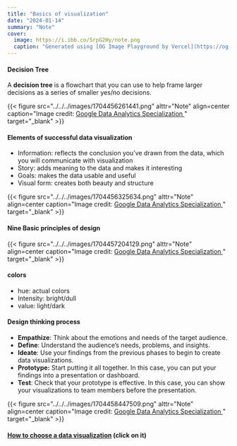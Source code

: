 ```yaml
---
title: "Basics of visualization"
date: "2024-01-14"
summary: "Note"
cover:
  image: https://i.ibb.co/5rpG2Hy/note.png
  caption: "Generated using [OG Image Playground by Vercel](https://og-playground.vercel.app/)"
---
```


#### Decision Tree

A **decision tree** is a flowchart that you can use to help frame larger decisions as a series of smaller yes/no decisions.

{{< figure src="../../../images/1704456261441.png" alttr="Note" align=center caption="Image credit: [Google Data Analytics Specialization ](https://www.coursera.org/specializations/data-analytics-certificate)" target="_blank" >}}

#### Elements of successful data visualization

- Information: reflects the conclusion you’ve drawn from the data, which you will communicate with visualization
- Story: adds meaning to the data and makes it interesting
- Goals: makes the data usable and useful
- Visual form: creates both beauty and structure

{{< figure src="../../../images/1704456325634.png" alttr="Note" align=center caption="Image credit: [Google Data Analytics Specialization ](https://www.coursera.org/specializations/data-analytics-certificate)" target="_blank" >}}

#### Nine Basic principles of design

{{< figure src="../../../images/1704457204129.png" alttr="Note" align=center caption="Image credit: [Google Data Analytics Specialization ](https://www.coursera.org/specializations/data-analytics-certificate)" target="_blank" >}}

#### colors

- hue: actual colors
- Intensity: bright/dull
- value: light/dark

#### Design thinking process

- **Empathize**: Think about the emotions and needs of the target audience.
- **Define**: Understand the audience’s needs, problems, and insights.
- **Ideate**: Use your findings from the previous phases to begin to create data visualizations.
- **Prototype:** Start putting it all together. In this case, you can put your findings into a presentation or dashboard.
- **Test**: Check that your prototype is effective. In this case, you can show your visualizations to team members before the presentation.

{{< figure src="../../../images/1704458447509.png" alttr="Note" align=center caption="Image credit: [Google Data Analytics Specialization ](https://www.coursera.org/specializations/data-analytics-certificate)" target="_blank" >}}

#### [How to choose a data visualization](https://d3c33hcgiwev3.cloudfront.net/XsaUfemhQ-qGlH3poXPqMg_4b74b6280a7a4a10a83e6b5ca9138630_How-to-choose-a-data-visualization.pdf?Expires=1704585600&Signature=SgVG~PNY9O3dr5t3H2d-3wy08jxEmCfr8FF~U9kgXZx6LxLzBJjMdCncvYujL1jWuYtfysDD4PUvF2bDM77nwrzWHSoamRDqTO2EgKhY-XOmuO4aY4RQS7kQ8LlAgKC4orxXnsmM0HmM0HKgUxGrv2xpiBj0-LmKJs45ejA0EgQ_&Key-Pair-Id=APKAJLTNE6QMUY6HBC5A) (click on it)
